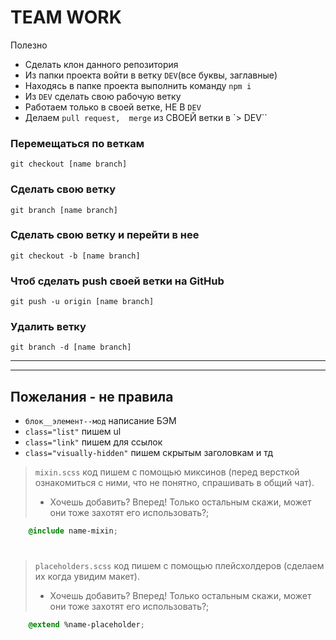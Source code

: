 **TEAM WORK**
===
Полезно
* Сделать клон данного репозитория
* Из папки проекта войти в ветку `DEV`(все буквы, заглавные)
* Находясь в папке проекта выполнить команду `npm i`
* Из `DEV` сделать свою рабочую ветку
* Работаем только в своей ветке, НЕ В `DEV`
* Делаем `pull request,  merge` из СВОЕЙ ветки в `> DEV``

### Перемещаться по веткам
    git checkout [name branch]
### Сделать свою ветку
    git branch [name branch]
### Сделать свою ветку и перейти в нее
    git checkout -b [name branch]    
### Чтоб сделать push своей ветки на GitHub
    git push -u origin [name branch]
### Удалить ветку 
    git branch -d [name branch]

---
---

Пожелания - не правила
---
* `блок__элемент--мод`       написание БЭМ
* `class="list"`             пишем ul
* `class="link"`             пишем для ссылок
* `class="visually-hidden"`  пишем скрытым заголовкам и тд

>`mixin.scss`   код пишем с помощью миксинов (перед версткой ознакомиться с ними, что не понятно, спрашивать в общий чат).
>* Хочешь добавить? Вперед! Только остальным скажи, может они тоже захотят его использовать?;
```css
    @include name-mixin;
```
#
#
#
>`placeholders.scss`                код пишем с помощью плейсхолдеров (сделаем их когда увидим макет).
>* Хочешь добавить? Вперед! Только остальным скажи, может они тоже захотят его использовать?;
```css
    @extend %name-placeholder;
```
